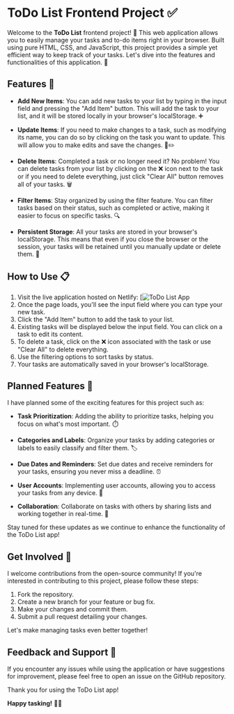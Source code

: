# ToDo List Frontend Project ✅

Welcome to the **ToDo List** frontend project! 📝 This web application allows you to easily manage your tasks and to-do items right in your browser. Built using pure HTML, CSS, and JavaScript, this project provides a simple yet efficient way to keep track of your tasks. Let's dive into the features and functionalities of this application. 🚀

## Features 🌟

- **Add New Items**: You can add new tasks to your list by typing in the input field and pressing the "Add Item" button. This will add the task to your list, and it will be stored locally in your browser's localStorage. ➕

- **Update Items**: If you need to make changes to a task, such as modifying its name, you can do so by clicking on the task you want to update. This will allow you to make edits and save the changes. 📝✏️

- **Delete Items**: Completed a task or no longer need it? No problem! You can delete tasks from your list by clicking on the ❌ icon next to the task or if you need to delete everything, just click "Clear All" button removes all of your tasks. 🗑️

- **Filter Items**: Stay organized by using the filter feature. You can filter tasks based on their status, such as completed or active, making it easier to focus on specific tasks. 🔍

- **Persistent Storage**: All your tasks are stored in your browser's localStorage. This means that even if you close the browser or the session, your tasks will be retained until you manually update or delete them. 💾

## How to Use 📋

1. Visit the live application hosted on Netlify: [![ToDo List App](https://todo-task-manager-list.netlify.app/)
2. Once the page loads, you'll see the input field where you can type your new task.
3. Click the "Add Item" button to add the task to your list.
4. Existing tasks will be displayed below the input field. You can click on a task to edit its content.
5. To delete a task, click on the ❌ icon associated with the task or use "Clear All" to delete everything.
6. Use the filtering options to sort tasks by status.
7. Your tasks are automatically saved in your browser's localStorage.

## Planned Features 🚧

I have planned some of the exciting features for this project such as:

- **Task Prioritization**: Adding the ability to prioritize tasks, helping you focus on what's most important. ⏱️

- **Categories and Labels**: Organize your tasks by adding categories or labels to easily classify and filter them. 🏷️

- **Due Dates and Reminders**: Set due dates and receive reminders for your tasks, ensuring you never miss a deadline. ⏰

- **User Accounts**: Implementing user accounts, allowing you to access your tasks from any device. 👤

- **Collaboration**: Collaborate on tasks with others by sharing lists and working together in real-time. 🤝

Stay tuned for these updates as we continue to enhance the functionality of the ToDo List app!

## Get Involved 👥

I welcome contributions from the open-source community! If you're interested in contributing to this project, please follow these steps:

1. Fork the repository.
2. Create a new branch for your feature or bug fix.
3. Make your changes and commit them.
4. Submit a pull request detailing your changes.

Let's make managing tasks even better together!

## Feedback and Support 💌

If you encounter any issues while using the application or have suggestions for improvement, please feel free to open an issue on the GitHub repository.

Thank you for using the ToDo List app!

**Happy tasking!** 📅📝
